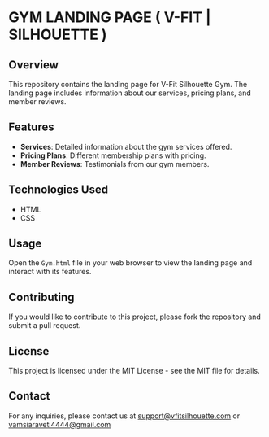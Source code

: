 # GYM LANDING PAGE ( V-FIT | SILHOUETTE )

## Overview
  This repository contains the landing page for V-Fit Silhouette Gym. The landing page includes information about our services, pricing plans, and member reviews.

## Features

  - **Services**: Detailed information about the gym services offered.
  - **Pricing Plans**: Different membership plans with pricing.
  - **Member Reviews**: Testimonials from our gym members.

## Technologies Used
  - HTML
  - CSS

    
## Usage

  Open the `Gym.html` file in your web browser to view the landing page and interact with its features.

## Contributing

  If you would like to contribute to this project, please fork the repository and submit a pull request.

## License

  This project is licensed under the MIT License - see the MIT file for details.

## Contact

  For any inquiries, please contact us at support@vfitsilhouette.com or vamsiaraveti4444@gmail.com 
